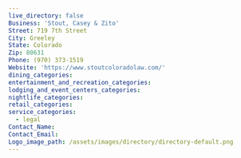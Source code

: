 ```yaml
---
live_directory: false
Business: 'Stout, Casey & Zito'
Street: 719 7th Street
City: Greeley
State: Colorado
Zip: 80631
Phone: (970) 373-1519
Website: 'https://www.stoutcoloradolaw.com/'
dining_categories:
entertainment_and_recreation_categories:
lodging_and_event_centers_categories:
nightlife_categories:
retail_categories:
service_categories:
  - legal
Contact_Name:
Contact_Email:
Logo_image_path: /assets/images/directory/directory-default.png
---
```


